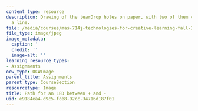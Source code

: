 ```yaml
---
content_type: resource
description: Drawing of the tearDrop holes on paper, with two of them connected by
  a line.
file: /media/courses/mas-714j-technologies-for-creative-learning-fall-2009/e9184ea4d9c5fce892cc34716d187f01_Image5.jpg
file_type: image/jpeg
image_metadata:
  caption: ''
  credit: ''
  image-alt: ''
learning_resource_types:
- Assignments
ocw_type: OCWImage
parent_title: Assignments
parent_type: CourseSection
resourcetype: Image
title: Path for an LED between + and -
uid: e9184ea4-d9c5-fce8-92cc-34716d187f01
---
```

